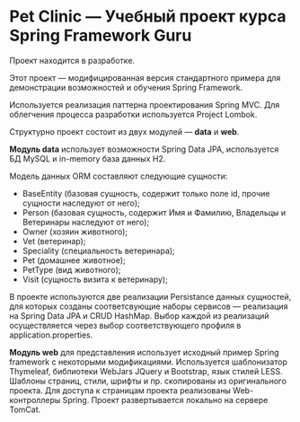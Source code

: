 # Pet Clinic — Учебный проект курса Spring Framework Guru

Проект находится в разработке. 

Этот проект — модифицированная версия стандартного примера для демонстрации возможностей и обучения Spring Framework.

Используется реализация паттерна проектирования Spring MVC. Для облегчения процесса разработки используется Project Lombok.

Структурно проект состоит из двух модулей — **data** и **web**.

**Модуль data** использует возможности Spring Data JPA, используется БД MySQL и in-memory база данных H2.

Модель данных ORM составляют следующие сущности:
- BaseEntity (базовая сущность, содержит только поле id, прочие сущности наследуют от него);
- Person (базовая сущность, содержит Имя и Фамилию, Владельцы и Ветеринары наследуют от него);
- Owner (хозяин животного);
- Vet (ветеринар);
- Speciality (специальность ветеринара);
- Pet (домашнее животное);
- PetType (вид животного);
- Visit (сущность визита к ветеринару);

В проекте используются две реализации Persistance данных сущностей, для которых созданы соответсвующие наборы сервисов — реализация на Spring Data JPA и CRUD HashMap.
Выбор каждой из реализаций осуществляется через выбор соответствующего профиля в application.properties.

**Модуль web** для представления использует исходный пример Spring framework с некоторыми модификациями. 
Используется шаблонизатор Thymeleaf, библиотеки WebJars JQuery и Bootstrap, язык стилей LESS. Шаблоны страниц, стили, шрифты и пр. скопированы из оригинального проекта.
Для доступа к страницам проекта реализованы Web-контроллеры Spring.
Проект развертывается локально на сервере TomCat.

